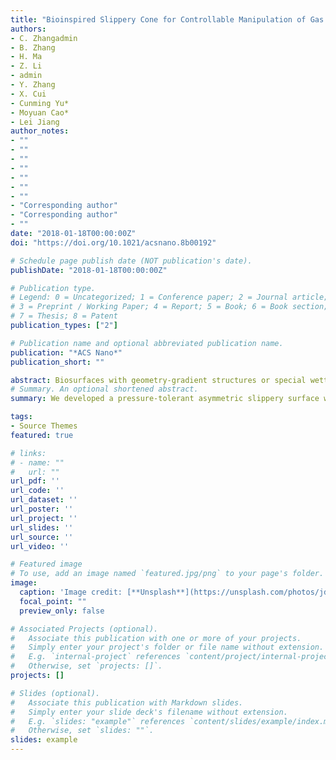 ```yaml
---
title: "Bioinspired Slippery Cone for Controllable Manipulation of Gas Bubbles in Low-Surface-Tension Environment"
authors:
- C. Zhangadmin
- B. Zhang
- H. Ma
- Z. Li
- admin
- Y. Zhang
- X. Cui
- Cunming Yu*
- Moyuan Cao*
- Lei Jiang
author_notes:
- ""
- ""
- ""
- ""
- ""
- ""
- ""
- "Corresponding author"
- "Corresponding author"
- ""
date: "2018-01-18T00:00:00Z"
doi: "https://doi.org/10.1021/acsnano.8b00192"

# Schedule page publish date (NOT publication's date).
publishDate: "2018-01-18T00:00:00Z"

# Publication type.
# Legend: 0 = Uncategorized; 1 = Conference paper; 2 = Journal article;
# 3 = Preprint / Working Paper; 4 = Report; 5 = Book; 6 = Book section;
# 7 = Thesis; 8 = Patent
publication_types: ["2"]

# Publication name and optional abbreviated publication name.
publication: "*ACS Nano*"
publication_short: ""

abstract: Biosurfaces with geometry-gradient structures or special wettabilities demonstrate intriguing performance in manipulating the behaviors of versatile fluids. By mimicking natural species, that is, the cactus spine with a shape-gradient morphology and the Picher plant with a lubricated inner surface, we have successfully prepared an asymmetric slippery surface by following the processes of CO2-laser cutting, superhydrophobic modification, and the fluorinert infusion. The asymmetric morphology will cause the deformation of gas bubbles and subsequently engender an asymmetric driven force on them. Due to the infusion of fluorinert, which has a low surface energy (∼16 mN/m, 25 °C) and an easy fluidic property (∼0.75 cP, 25 °C), the slippery surface demonstrates high adhesive force (∼300 μN) but low friction force on the gas bubbles. Under the cooperation of the asymmetric morphology and fluorinert infused surface, the fabricated asymmetric slippery surface is applicable to the directional and continuous bubble delivery in an aqueous environment. More importantly, due to the hard-compressed property of fluorinert, the asymmetric slippery surface is facilitated with distinguished bubble transport capability even in a pressurized environment (∼0.65 MPa), showing its feasibility in practical industrial production. In addition, asymmetric slippery surfaces with a snowflake-like structure and a star-shaped structure were successfully fabricated for the real-world applications, both of which illustrated reliable performances in the continuous generation, directional transportation, and efficient collection of CO2 and H2 microbubbles.
# Summary. An optional shortened abstract.
summary: We developed a pressure-tolerant asymmetric slippery surface with bio-inspired method.

tags:
- Source Themes
featured: true

# links:
# - name: ""
#   url: ""
url_pdf: ''
url_code: ''
url_dataset: ''
url_poster: ''
url_project: ''
url_slides: ''
url_source: ''
url_video: ''

# Featured image
# To use, add an image named `featured.jpg/png` to your page's folder. 
image:
  caption: 'Image credit: [**Unsplash**](https://unsplash.com/photos/jdD8gXaTZsc)'
  focal_point: ""
  preview_only: false

# Associated Projects (optional).
#   Associate this publication with one or more of your projects.
#   Simply enter your project's folder or file name without extension.
#   E.g. `internal-project` references `content/project/internal-project/index.md`.
#   Otherwise, set `projects: []`.
projects: []

# Slides (optional).
#   Associate this publication with Markdown slides.
#   Simply enter your slide deck's filename without extension.
#   E.g. `slides: "example"` references `content/slides/example/index.md`.
#   Otherwise, set `slides: ""`.
slides: example
---
```



